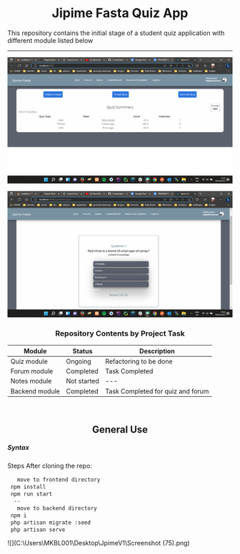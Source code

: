 <center> <h1>Jipime Fasta Quiz App</h1> </center>

This repository contains the initial 
stage of a student quiz application with different module listed below

---
<p align="center">
  <img src="https://github.com/b-lemy/JpimeV1/blob/main/Screenshot%20(75).png"
       alt="IdeaDog logo"
  />
</p>

<p align="center">
  <img src="https://github.com/b-lemy/JpimeV1/blob/main/Screenshot%20(76).png"
       alt="IdeaDog logo"
  />
</p>

<center><h3>Repository Contents by Project Task</h3> </center>

| Module         | Status      | Description                       |
|----------------|-------------|-----------------------------------|
| Quiz module    | Ongoing     | Refactoring to be done            |
| Forum module   | Completed   | Task Completed                    |
| Notes module   | Not started | ---                               |
| Backend module | Completed   | Task Completed for quiz and forum |
<br>

<center> <h2>General Use</h2> </center>

#####  Syntax
Steps After cloning the repo:

       move to frontend directory
     npm install
     npm run start
      --
       move to backend directory
     npm i
     php artisan migrate :seed
     php artisan serve
     


![](C:\Users\MKBL001\Desktop\JpimeV1\Screenshot (75).png)
    

